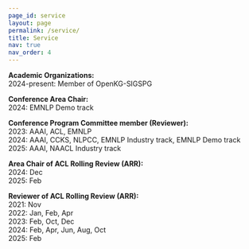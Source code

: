 ```yaml
---
page_id: service
layout: page
permalink: /service/
title: Service
nav: true
nav_order: 4
---
```


**Academic Organizations:**  
2024-present: Member of OpenKG-SIGSPG

**Conference Area Chair:**  
2024: EMNLP Demo track

**Conference Program Committee member (Reviewer):**  
2023: AAAI, ACL, EMNLP  
2024: AAAI, CCKS, NLPCC, EMNLP Industry track, EMNLP Demo track  
2025: AAAI, NAACL Industry track

**Area Chair of ACL Rolling Review (ARR):**  
2024: Dec  
2025: Feb

**Reviewer of ACL Rolling Review (ARR):**  
2021: Nov  
2022: Jan, Feb, Apr  
2023: Feb, Oct, Dec  
2024: Feb, Apr, Jun, Aug, Oct  
2025: Feb
